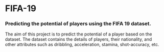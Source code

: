 # FIFA-19
### Predicting the potential of players using the FIFA 19 dataset.
The aim of this project is to predict the potential of a player based on the dataset. The dataset contains the details of players, their nationality, and other attributes such as dribbling, acceleration, stamina, shot-accuracy, etc.
